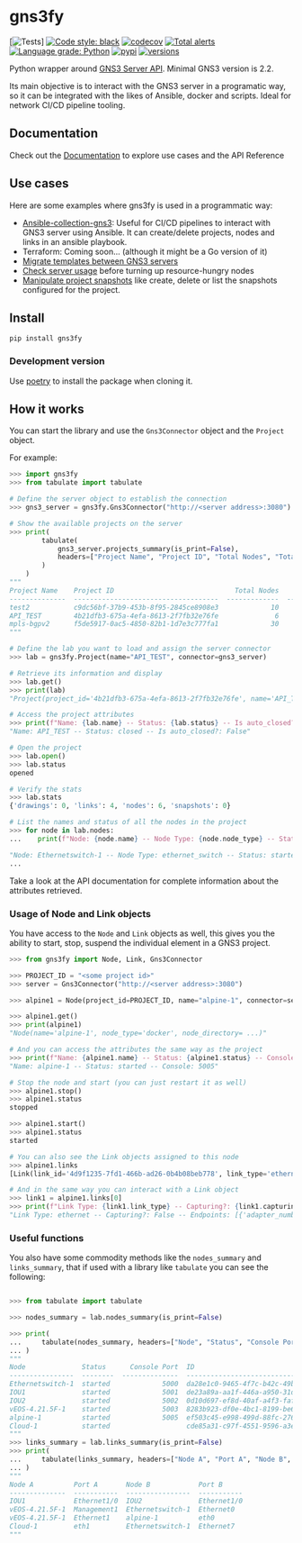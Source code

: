 # gns3fy

[![Tests](https://github.com/davidban77/gns3fy/actions/workflows/tests.yml/badge.svg)]
[![Code style: black](https://img.shields.io/badge/code%20style-black-000000.svg)](https://github.com/ambv/black)
[![codecov](https://codecov.io/gh/davidban77/gns3fy/branch/develop/graph/badge.svg)](https://codecov.io/gh/davidban77/gns3fy)
[![Total alerts](https://img.shields.io/lgtm/alerts/g/davidban77/gns3fy.svg?logo=lgtm&logoWidth=18)](https://lgtm.com/projects/g/davidban77/gns3fy/alerts/)
[![Language grade: Python](https://img.shields.io/lgtm/grade/python/g/davidban77/gns3fy.svg?logo=lgtm&logoWidth=18)](https://lgtm.com/projects/g/davidban77/gns3fy/context:python)
[![pypi](https://img.shields.io/pypi/v/gns3fy.svg)](https://pypi.python.org/pypi/gns3fy)
[![versions](https://img.shields.io/pypi/pyversions/gns3fy.svg)](https://github.com/davidban77/gns3fy)

Python wrapper around [GNS3 Server API](http://api.gns3.net/en/2.2/index.html). Minimal GNS3 version is 2.2.

Its main objective is to interact with the GNS3 server in a programatic way, so it can be integrated with the likes of Ansible, docker and scripts. Ideal for network CI/CD pipeline tooling.

## Documentation

Check out the [Documentation](https://davidban77.github.io/gns3fy/) to explore use cases and the API Reference

## Use cases

Here are some examples where gns3fy is used in a programmatic way:

- [Ansible-collection-gns3](https://galaxy.ansible.com/davidban77/gns3): Useful for CI/CD pipelines to interact with GNS3 server using Ansible. It can create/delete projects, nodes and links in an ansible playbook.
- Terraform: Coming soon... (although it might be a Go version of it)
- [Migrate templates between GNS3 servers](https://davidban77.github.io/gns3fy/user-guide/#migrate-templates-between-gns3-servers)
- [Check server usage](https://davidban77.github.io/gns3fy/user-guide/#check-server-cpu-and-memory-usage) before turning up resource-hungry nodes
- [Manipulate project snapshots](https://davidban77.github.io/gns3fy/user-guide/#create-and-list-project-snapshots) like create, delete or list the snapshots configured for the project.

## Install

```shell
pip install gns3fy
```

### Development version

Use [poetry](https://github.com/sdispater/poetry) to install the package when cloning it.

## How it works

You can start the library and use the `Gns3Connector` object and the `Project` object.

For example:

```python
>>> import gns3fy
>>> from tabulate import tabulate

# Define the server object to establish the connection
>>> gns3_server = gns3fy.Gns3Connector("http://<server address>:3080")

# Show the available projects on the server
>>> print(
        tabulate(
            gns3_server.projects_summary(is_print=False),
            headers=["Project Name", "Project ID", "Total Nodes", "Total Links", "Status"],
        )
    )
"""
Project Name    Project ID                              Total Nodes    Total Links  Status
--------------  ------------------------------------  -------------  -------------  --------
test2           c9dc56bf-37b9-453b-8f95-2845ce8908e3             10              9  opened
API_TEST        4b21dfb3-675a-4efa-8613-2f7fb32e76fe              6              4  opened
mpls-bgpv2      f5de5917-0ac5-4850-82b1-1d7e3c777fa1             30             40  closed
"""

# Define the lab you want to load and assign the server connector
>>> lab = gns3fy.Project(name="API_TEST", connector=gns3_server)

# Retrieve its information and display
>>> lab.get()
>>> print(lab)
"Project(project_id='4b21dfb3-675a-4efa-8613-2f7fb32e76fe', name='API_TEST', status='opened', ...)"

# Access the project attributes
>>> print(f"Name: {lab.name} -- Status: {lab.status} -- Is auto_closed?: {lab.auto_close}")
"Name: API_TEST -- Status: closed -- Is auto_closed?: False"

# Open the project
>>> lab.open()
>>> lab.status
opened

# Verify the stats
>>> lab.stats
{'drawings': 0, 'links': 4, 'nodes': 6, 'snapshots': 0}

# List the names and status of all the nodes in the project
>>> for node in lab.nodes:
...    print(f"Node: {node.name} -- Node Type: {node.node_type} -- Status: {node.status}")

"Node: Ethernetswitch-1 -- Node Type: ethernet_switch -- Status: started"
...
```

Take a look at the API documentation for complete information about the attributes retrieved.

### Usage of Node and Link objects

You have access to the `Node` and `Link` objects as well, this gives you the ability to start, stop, suspend the individual element in a GNS3 project.

```python
>>> from gns3fy import Node, Link, Gns3Connector

>>> PROJECT_ID = "<some project id>"
>>> server = Gns3Connector("http://<server address>:3080")

>>> alpine1 = Node(project_id=PROJECT_ID, name="alpine-1", connector=server)

>>> alpine1.get()
>>> print(alpine1)
"Node(name='alpine-1', node_type='docker', node_directory= ...)"

# And you can access the attributes the same way as the project
>>> print(f"Name: {alpine1.name} -- Status: {alpine1.status} -- Console: {alpine1.console}")
"Name: alpine-1 -- Status: started -- Console: 5005"

# Stop the node and start (you can just restart it as well)
>>> alpine1.stop()
>>> alpine1.status
stopped

>>> alpine1.start()
>>> alpine1.status
started

# You can also see the Link objects assigned to this node
>>> alpine1.links
[Link(link_id='4d9f1235-7fd1-466b-ad26-0b4b08beb778', link_type='ethernet', ...)]

# And in the same way you can interact with a Link object
>>> link1 = alpine1.links[0]
>>> print(f"Link Type: {link1.link_type} -- Capturing?: {link1.capturing} -- Endpoints: {link1.nodes}")
"Link Type: ethernet -- Capturing?: False -- Endpoints: [{'adapter_number': 2, ...}]"
```

### Useful functions

You also have some commodity methods like the `nodes_summary` and `links_summary`, that if used with a library like `tabulate` you can see the following:

```python

>>> from tabulate import tabulate

>>> nodes_summary = lab.nodes_summary(is_print=False)

>>> print(
...     tabulate(nodes_summary, headers=["Node", "Status", "Console Port", "ID"])
... )
"""
Node              Status      Console Port  ID
----------------  --------  --------------  ------------------------------------
Ethernetswitch-1  started             5000  da28e1c0-9465-4f7c-b42c-49b2f4e1c64d
IOU1              started             5001  de23a89a-aa1f-446a-a950-31d4bf98653c
IOU2              started             5002  0d10d697-ef8d-40af-a4f3-fafe71f5458b
vEOS-4.21.5F-1    started             5003  8283b923-df0e-4bc1-8199-be6fea40f500
alpine-1          started             5005  ef503c45-e998-499d-88fc-2765614b313e
Cloud-1           started                   cde85a31-c97f-4551-9596-a3ed12c08498
"""
>>> links_summary = lab.links_summary(is_print=False)
>>> print(
...     tabulate(links_summary, headers=["Node A", "Port A", "Node B", "Port B"])
... )
"""
Node A          Port A       Node B            Port B
--------------  -----------  ----------------  -----------
IOU1            Ethernet1/0  IOU2              Ethernet1/0
vEOS-4.21.5F-1  Management1  Ethernetswitch-1  Ethernet0
vEOS-4.21.5F-1  Ethernet1    alpine-1          eth0
Cloud-1         eth1         Ethernetswitch-1  Ethernet7
"""
```
